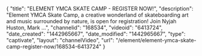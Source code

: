 {
    "title": "ELEMENT YMCA SKATE CAMP - REGISTER NOW!",
    "description": "Element YMCA Skate Camp, a creative wonderland of skateboarding art and music surrounded by nature, is open for registration! Join Nyjah Huston, Mark ...",
    "channelid": "168534",
    "videoid": "6413724",
    "date_created": "1442965667",
    "date_modified": "1442965667",
    "type": "captivate",
    "layout": "channelVideo",
    "url": "\/element\/element-ymca-skate-camp-register-now\/168534-6413724"
}